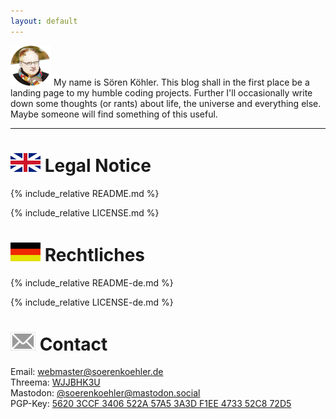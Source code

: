 ```yaml
---
layout: default
---
```

![Me](/assets/img/me.png) My name is Sören Köhler. This blog shall in the first
place be a landing page to my humble coding projects. Further I'll occasionally
write down some thoughts (or rants) about life, the universe and everything
else. Maybe someone will find something of this useful.

----
# ![English](/assets/img/flag-en.png) Legal Notice
{% include_relative README.md %}

{% include_relative LICENSE.md %}

# ![Deutsch](/assets/img/flag-de.png) Rechtliches
{% include_relative README-de.md %}

{% include_relative LICENSE-de.md %}


# ![Contact](/assets/img/letter.png) Contact
Email: [webmaster@soerenkoehler.de](mailto:webmaster@soerenkoehler.de)  
Threema: [WJJBHK3U](threema://add?id=WJJBHK3U)  
Mastodon: <a target="_blank" href="https://mastodon.social/@soerenkoehler">@soerenkoehler@mastodon.social</a>  
PGP-Key: [5620 3CCF 3406 522A 57A5  3A3D F1EE 4733 52C8 72D5](pgp-key.html)
